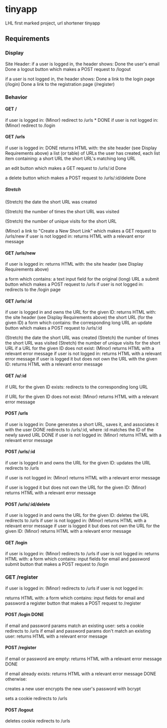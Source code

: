 # tinyapp
LHL first marked project, url shortener tinyapp

## Requirements

### Display

Site Header:
if a user is logged in, the header shows:
Done the user's email
Done a logout button which makes a POST request to /logout

if a user is not logged in, the header shows:
Done a link to the login page (/login)
Done  a link to the registration page (/register)

### Behavior

#### GET / 

if user is logged in:
(Minor) redirect to /urls * DONE
if user is not logged in:
(Minor) redirect to /login

#### GET /urls

if user is logged in: DONE
returns HTML with:
the site header (see Display Requirements above)
a list (or table) of URLs the user has created, each list item containing:
a short URL
the short URL's matching long URL

an edit button which makes a GET request to /urls/:id Done

a delete button which makes a POST request to /urls/:id/delete Done

##### Stretch
(Stretch) the date the short URL was created

(Stretch) the number of times the short URL was visited

(Stretch) the number of unique visits for the short URL

(Minor) a link to "Create a New Short Link" which makes a GET request to /urls/new
if user is not logged in:
returns HTML with a relevant error message

#### GET /urls/new

if user is logged in:
returns HTML with:
the site header (see Display Requirements above)

a form which contains:
a text input field for the original (long) URL
a submit button which makes a POST request to /urls
if user is not logged in:
redirects to the /login page

#### GET /urls/:id
if user is logged in and owns the URL for the given ID:
returns HTML with:
the site header (see Display Requirements above)
the short URL (for the given ID)
a form which contains:
the corresponding long URL
an update button which makes a POST request to /urls/:id

(Stretch) the date the short URL was created
(Stretch) the number of times the short URL was visited
(Stretch) the number of unique visits for the short URL
if a URL for the given ID does not exist:
(Minor) returns HTML with a relevant error message
if user is not logged in:
returns HTML with a relevant error message
if user is logged it but does not own the URL with the given ID:
returns HTML with a relevant error message

#### GET /u/:id

if URL for the given ID exists:
redirects to the corresponding long URL

if URL for the given ID does not exist:
(Minor) returns HTML with a relevant error message

#### POST /urls

if user is logged in: Done
generates a short URL, saves it, and associates it with the user DONE
redirects to /urls/:id, where :id matches the ID of the newly saved URL DONE
if user is not logged in:
(Minor) 
returns HTML with a relevant error message

#### POST /urls/:id

if user is logged in and owns the URL for the given ID:
updates the URL
redirects to /urls

if user is not logged in:
(Minor) returns HTML with a relevant error message

if user is logged it but does not own the URL for the given ID:
(Minor) returns HTML with a relevant error message

#### POST /urls/:id/delete
if user is logged in and owns the URL for the given ID:
deletes the URL
redirects to /urls
if user is not logged in:
(Minor) returns HTML with a relevant error message
if user is logged it but does not own the URL for the given ID:
(Minor) returns HTML with a relevant error message

#### GET /login

if user is logged in:
(Minor) redirects to /urls
if user is not logged in:
returns HTML with:
a form which contains:
input fields for email and password
submit button that makes a POST request to /login


### GET /register

if user is logged in:
(Minor) redirects to /urls
if user is not logged in:

returns HTML with:
a form which contains:
input fields for email and password
a register button that makes a POST request to /register

#### POST /login DONE

if email and password params match an existing user:
sets a cookie
redirects to /urls
if email and password params don't match an existing user:
returns HTML with a relevant error message

#### POST /register

if email or password are empty:
returns HTML with a relevant error message DONE

if email already exists:
returns HTML with a relevant error message DONE
otherwise:

creates a new user
encrypts the new user's password with bcrypt

sets a cookie
redirects to /urls

#### POST /logout

deletes cookie
redirects to /urls